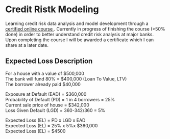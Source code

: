 # Credit Ristk Modeling

Learning credit risk data analysis and model development through a [certified online course ](https://www.udemy.com/course/credit-risk-modeling-in-python/). Currently in progress of finishing the course (>50% done) in order to better understand credit risk analysis at major banks. Upon completing the course I will be awarded a certificate which I can share at a later date. 


## Expected Loss Description

For a house with a value of $500,000\
The bank will fund 80\% = $400,000 (Loan To Value, LTV)\
The borrower already paid $40,000

Exposure at Default (EAD) = \$360,000\
Probability of Default (PD) = 1 in 4 borrowers = 25\%\
Current sale price of house = \$342,000\
Loss Given Default (LGD) = 360-342/360 = 5%

Expected Loss (EL) = PD x LGD x EAD\
Expected Loss (EL) = 25% x 5%x $360,000\
Expected Loss (EL) = $4500
